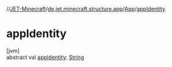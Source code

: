 //[JET-Minecraft](../../../index.md)/[de.jet.minecraft.structure.app](../index.md)/[App](index.md)/[appIdentity](app-identity.md)

# appIdentity

[jvm]\
abstract val [appIdentity](app-identity.md): [String](https://kotlinlang.org/api/latest/jvm/stdlib/kotlin/-string/index.html)
